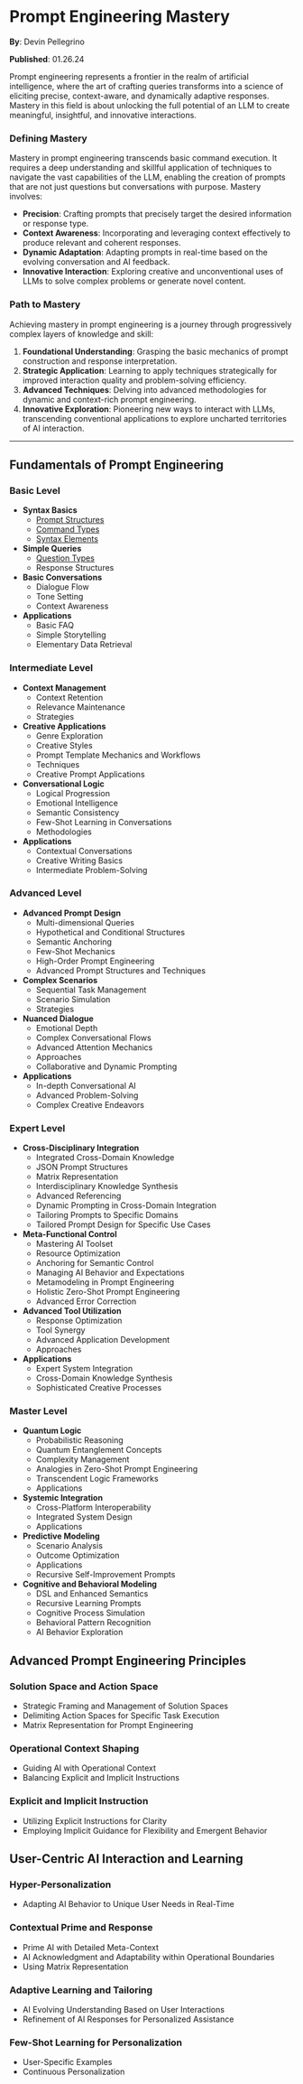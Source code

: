 # Prompt Engineering Mastery

**By**: Devin Pellegrino

**Published**: 01.26.24

Prompt engineering represents a frontier in the realm of artificial intelligence, where the art of crafting queries transforms into a science of eliciting precise, context-aware, and dynamically adaptive responses. Mastery in this field is about unlocking the full potential of an LLM to create meaningful, insightful, and innovative interactions.

### Defining Mastery

Mastery in prompt engineering transcends basic command execution. It requires a deep understanding and skillful application of techniques to navigate the vast capabilities of the LLM, enabling the creation of prompts that are not just questions but conversations with purpose. Mastery involves:

- **Precision**: Crafting prompts that precisely target the desired information or response type.
- **Context Awareness**: Incorporating and leveraging context effectively to produce relevant and coherent responses.
- **Dynamic Adaptation**: Adapting prompts in real-time based on the evolving conversation and AI feedback.
- **Innovative Interaction**: Exploring creative and unconventional uses of LLMs to solve complex problems or generate novel content.

### Path to Mastery

Achieving mastery in prompt engineering is a journey through progressively complex layers of knowledge and skill:

1. **Foundational Understanding**: Grasping the basic mechanics of prompt construction and response interpretation.
2. **Strategic Application**: Learning to apply techniques strategically for improved interaction quality and problem-solving efficiency.
3. **Advanced Techniques**: Delving into advanced methodologies for dynamic and context-rich prompt engineering.
4. **Innovative Exploration**: Pioneering new ways to interact with LLMs, transcending conventional applications to explore uncharted territories of AI interaction.

---

## **Fundamentals of Prompt Engineering**

### **Basic Level**

- **Syntax Basics**
    - [Prompt Structures](https://github.com/nerority/Prompt-Engineering-Mastery/wiki/B1.1-%E2%80%90-Prompt-Structures)
    - [Command Types](https://github.com/nerority/Prompt-Engineering-Mastery/wiki/B1.2-%E2%80%90-Command-Types)
    - [Syntax Elements](https://github.com/nerority/Prompt-Engineering-Mastery/wiki/B1.3-%E2%80%90-Syntax-Elements)
- **Simple Queries**
    - [Question Types](https://github.com/nerority/Prompt-Engineering-Mastery/wiki/B2.1-%E2%80%90-Question-Types)
    - Response Structures
- **Basic Conversations**
    - Dialogue Flow
    - Tone Setting
    - Context Awareness
- **Applications**
    - Basic FAQ
    - Simple Storytelling
    - Elementary Data Retrieval

### **Intermediate Level**

- **Context Management**
    - Context Retention
    - Relevance Maintenance
    - Strategies
- **Creative Applications**
    - Genre Exploration
    - Creative Styles
    - Prompt Template Mechanics and Workflows
    - Techniques
    - Creative Prompt Applications
- **Conversational Logic**
    - Logical Progression
    - Emotional Intelligence
    - Semantic Consistency
    - Few-Shot Learning in Conversations
    - Methodologies
- **Applications**
    - Contextual Conversations
    - Creative Writing Basics
    - Intermediate Problem-Solving

### **Advanced Level**

- **Advanced Prompt Design**
    - Multi-dimensional Queries
    - Hypothetical and Conditional Structures
    - Semantic Anchoring
    - Few-Shot Mechanics
    - High-Order Prompt Engineering
    - Advanced Prompt Structures and Techniques
- **Complex Scenarios**
    - Sequential Task Management
    - Scenario Simulation
    - Strategies
- **Nuanced Dialogue**
    - Emotional Depth
    - Complex Conversational Flows
    - Advanced Attention Mechanics
    - Approaches
    - Collaborative and Dynamic Prompting
- **Applications**
    - In-depth Conversational AI
    - Advanced Problem-Solving
    - Complex Creative Endeavors

### **Expert Level**

- **Cross-Disciplinary Integration**
    - Integrated Cross-Domain Knowledge
    - JSON Prompt Structures
    - Matrix Representation
    - Interdisciplinary Knowledge Synthesis
    - Advanced Referencing
    - Dynamic Prompting in Cross-Domain Integration
    - Tailoring Prompts to Specific Domains
    - Tailored Prompt Design for Specific Use Cases
- **Meta-Functional Control**
    - Mastering AI Toolset
    - Resource Optimization
    - Anchoring for Semantic Control
    - Managing AI Behavior and Expectations
    - Metamodeling in Prompt Engineering
    - Holistic Zero-Shot Prompt Engineering
    - Advanced Error Correction
- **Advanced Tool Utilization**
    - Response Optimization
    - Tool Synergy
    - Advanced Application Development
    - Approaches
- **Applications**
    - Expert System Integration
    - Cross-Domain Knowledge Synthesis
    - Sophisticated Creative Processes

### **Master Level**

- **Quantum Logic**
    - Probabilistic Reasoning
    - Quantum Entanglement Concepts
    - Complexity Management
    - Analogies in Zero-Shot Prompt Engineering
    - Transcendent Logic Frameworks
    - Applications
- **Systemic Integration**
    - Cross-Platform Interoperability
    - Integrated System Design
    - Applications
- **Predictive Modeling**
    - Scenario Analysis
    - Outcome Optimization
    - Applications
    - Recursive Self-Improvement Prompts
- **Cognitive and Behavioral Modeling**
    - DSL and Enhanced Semantics
    - Recursive Learning Prompts
    - Cognitive Process Simulation
    - Behavioral Pattern Recognition
    - AI Behavior Exploration

## **Advanced Prompt Engineering Principles**

### Solution Space and Action Space

- Strategic Framing and Management of Solution Spaces
- Delimiting Action Spaces for Specific Task Execution
- Matrix Representation for Prompt Engineering

### Operational Context Shaping

- Guiding AI with Operational Context
- Balancing Explicit and Implicit Instructions

### Explicit and Implicit Instruction

- Utilizing Explicit Instructions for Clarity
- Employing Implicit Guidance for Flexibility and Emergent Behavior

## **User-Centric AI Interaction and Learning**

### Hyper-Personalization

- Adapting AI Behavior to Unique User Needs in Real-Time

### Contextual Prime and Response

- Prime AI with Detailed Meta-Context
- AI Acknowledgment and Adaptability within Operational Boundaries
- Using Matrix Representation

### Adaptive Learning and Tailoring

- AI Evolving Understanding Based on User Interactions
- Refinement of AI Responses for Personalized Assistance

### Few-Shot Learning for Personalization

- User-Specific Examples
- Continuous Personalization

